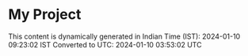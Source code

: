# My Project

This content is dynamically generated in Indian Time (IST): 2024-01-10 09:23:02 IST
Converted to UTC: 2024-01-10 03:53:02 UTC
